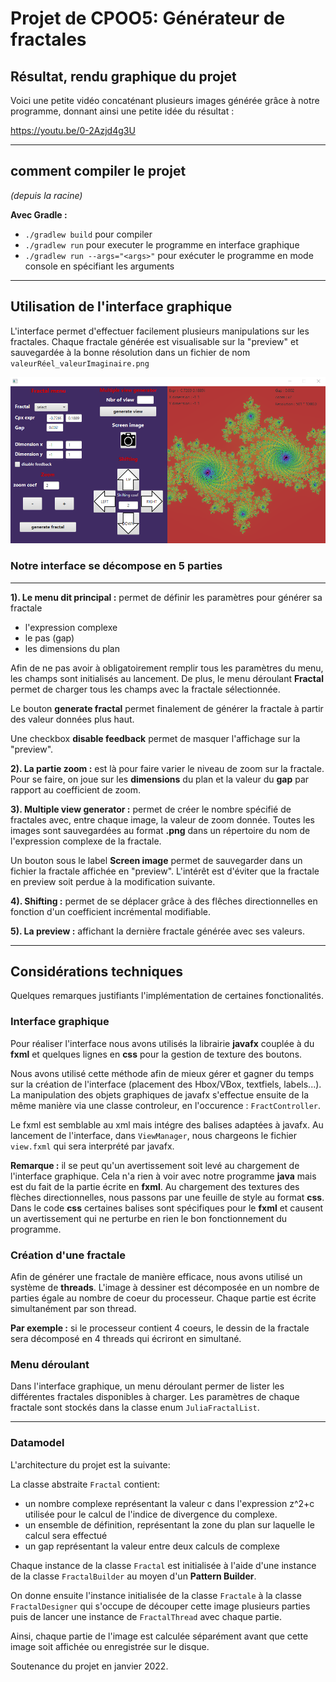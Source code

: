 # Projet de CPOO5: Générateur de fractales

## Résultat, rendu graphique du projet

Voici une petite vidéo concaténant plusieurs images générée grâce à notre programme, donnant ainsi une petite idée du résultat :

https://youtu.be/0-2Azjd4g3U

---

## comment compiler le projet
*(depuis la racine)*

**Avec Gradle :**
* ``./gradlew build`` pour compiler
* ``./gradlew run`` pour executer le programme en interface graphique
* ``./gradlew run --args="<args>"`` pour exécuter le programme en mode console en spécifiant les arguments 

---

## Utilisation de l'interface graphique

L'interface permet d'effectuer facilement plusieurs manipulations sur les fractales. Chaque fractale générée est visualisable sur la "preview" et sauvegardée à la bonne résolution dans un fichier de nom ``valeurRéel_valeurImaginaire.png``

<img src="ressources/interface_menu.png"/>

### Notre interface se décompose en 5 parties

----

**1). Le menu dit principal :**
permet de définir les paramètres pour générer sa fractale
* l'expression complexe
* le pas (gap)
* les dimensions du plan

Afin de ne pas avoir à obligatoirement remplir tous les paramètres du menu, les champs sont initialisés au lancement. De plus, le menu déroulant **Fractal** permet de charger tous les champs avec la fractale sélectionnée.

Le bouton **generate fractal** permet finalement de générer la fractale à partir des valeur données plus haut.

Une checkbox **disable feedback** permet de masquer l'affichage sur la "preview".

**2). La partie zoom :** est là pour faire varier le niveau de zoom sur la fractale. Pour se faire, on joue sur les **dimensions** du plan et la valeur du **gap** par rapport au coefficient de zoom.

**3). Multiple view generator :** permet de créer le nombre spécifié de fractales avec, entre chaque image, la valeur de zoom donnée. Toutes les images sont sauvegardées au format **.png** dans un répertoire du nom de l'expression complexe de la fractale. 

Un bouton sous le label **Screen image** permet de sauvegarder dans un fichier la fractale affichée en "preview". L'intérêt est d'éviter que la fractale en preview soit perdue à la modification suivante. 

**4). Shifting :** permet de se déplacer grâce à des flêches directionnelles en fonction d'un coefficient incrémental modifiable.

**5). La preview :** affichant la dernière fractale générée avec ses valeurs.

---

## Considérations techniques

Quelques remarques justifiants l'implémentation de certaines fonctionalités.

### Interface graphique

Pour réaliser l'interface nous avons utilisés la librairie **javafx** couplée à du **fxml** et quelques lignes en **css** pour la gestion de texture des boutons.

Nous avons utilisé cette méthode afin de mieux gérer et gagner du temps sur la création de l'interface (placement des Hbox/VBox, textfiels, labels...). La manipulation des objets graphiques de javafx s'effectue ensuite de la même manière via une classe controleur, en l'occurence : ``FractController``.

Le fxml est semblable au xml mais intégre des balises adaptées à javafx. Au lancement de l'interface, dans ``ViewManager``, nous chargeons le fichier ``view.fxml`` qui sera interprété par javafx.

**Remarque :** il se peut qu'un avertissement soit levé au chargement de l'interface graphique. Cela n'a rien à voir avec notre programme **java** mais est du fait de la partie écrite en **fxml**. Au chargement des textures des flèches directionnelles, nous passons par une feuille de style au format **css**. Dans le code **css** certaines balises sont spécifiques pour le **fxml** et causent un avertissement qui ne perturbe en rien le bon fonctionnement du programme.  

### Création d'une fractale

Afin de générer une fractale de manière efficace, nous avons utilisé un système de **threads**. L'image à dessiner est décomposée en un nombre de parties égale au nombre de coeur du processeur. Chaque partie est écrite simultanément par son thread.

**Par exemple :** si le processeur contient 4 coeurs, le dessin de la fractale sera décomposé en 4 threads qui écriront en simultané. 

### Menu déroulant

Dans l'interface graphique, un menu déroulant permer de lister les différentes fractales disponibles à charger. Les paramètres de chaque fractale sont stockés dans la classe enum ``JuliaFractalList``.

---

### Datamodel

L'architecture du projet est la suivante:

La classe abstraite `Fractal` contient:
* un nombre complexe représentant la valeur c dans l'expression z^2+c utilisée pour le calcul de l'indice de divergence du complexe.
* un ensemble de définition, représentant la zone du plan sur laquelle le calcul sera effectué
* un gap représentant la valeur entre deux calculs de complexe

Chaque instance de la classe `Fractal` est initialisée à l'aide d'une instance de la classe `FractalBuilder` au moyen d'un **Pattern Builder**.

On donne ensuite l'instance initialisée de la classe `Fractale` à la classe `FractalDesigner` qui s'occupe de découper cette image plusieurs parties puis de lancer une instance de `FractalThread` avec chaque partie.

Ainsi, chaque partie de l'image est calculée séparément avant que cette image soit affichée ou enregistrée sur le disque.

Soutenance du projet en janvier 2022.
